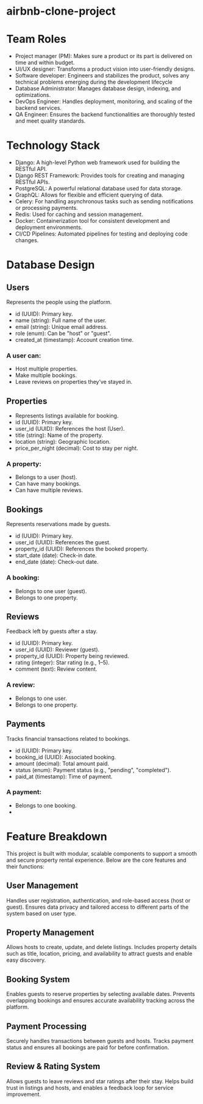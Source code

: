 # airbnb-clone-project
# Team Roles
- Project manager (PM): Makes sure a product or its part is delivered on time and within budget.
- UI/UX designer: Transforms a product vision into user-friendly designs.
- Software developer: Engineers and stabilizes the product, solves any technical problems emerging during the development lifecycle
- Database Administrator: Manages database design, indexing, and optimizations.
- DevOps Engineer: Handles deployment, monitoring, and scaling of the backend services.
- QA Engineer: Ensures the backend functionalities are thoroughly tested and meet quality standards.

# Technology Stack
- Django: A high-level Python web framework used for building the RESTful API.
- Django REST Framework: Provides tools for creating and managing RESTful APIs.
- PostgreSQL: A powerful relational database used for data storage.
- GraphQL: Allows for flexible and efficient querying of data.
- Celery: For handling asynchronous tasks such as sending notifications or processing payments.
- Redis: Used for caching and session management.
- Docker: Containerization tool for consistent development and deployment environments.
- CI/CD Pipelines: Automated pipelines for testing and deploying code changes.

# Database Design
## Users
Represents the people using the platform.
- id (UUID): Primary key.
- name (string): Full name of the user.
- email (string): Unique email address.
- role (enum): Can be "host" or "guest".
- created_at (timestamp): Account creation time.
### A user can:
- Host multiple properties.
- Make multiple bookings.
- Leave reviews on properties they’ve stayed in.
## Properties
- Represents listings available for booking.
- id (UUID): Primary key.
- user_id (UUID): References the host (User).
- title (string): Name of the property.
- location (string): Geographic location.
- price_per_night (decimal): Cost to stay per night.
### A property:
- Belongs to a user (host).
- Can have many bookings.
- Can have multiple reviews.
## Bookings
Represents reservations made by guests.
- id (UUID): Primary key.
- user_id (UUID): References the guest.
- property_id (UUID): References the booked property.
- start_date (date): Check-in date.
- end_date (date): Check-out date.
### A booking:
- Belongs to one user (guest).
- Belongs to one property.
## Reviews
Feedback left by guests after a stay.
- id (UUID): Primary key.
- user_id (UUID): Reviewer (guest).
- property_id (UUID): Property being reviewed.
- rating (integer): Star rating (e.g., 1–5).
- comment (text): Review content.
### A review:
- Belongs to one user.
- Belongs to one property.
## Payments
Tracks financial transactions related to bookings.
- id (UUID): Primary key.
- booking_id (UUID): Associated booking.
- amount (decimal): Total amount paid.
- status (enum): Payment status (e.g., "pending", "completed").
- paid_at (timestamp): Time of payment.
### A payment:
- Belongs to one booking.
- 
# Feature Breakdown
This project is built with modular, scalable components to support a smooth and secure property rental experience. Below are the core features and their functions:
## User Management
Handles user registration, authentication, and role-based access (host or guest). Ensures data privacy and tailored access to different parts of the system based on user type.
## Property Management
Allows hosts to create, update, and delete listings. Includes property details such as title, location, pricing, and availability to attract guests and enable easy discovery.
## Booking System
Enables guests to reserve properties by selecting available dates. Prevents overlapping bookings and ensures accurate availability tracking across the platform.
## Payment Processing
Securely handles transactions between guests and hosts. Tracks payment status and ensures all bookings are paid for before confirmation.
## Review & Rating System
Allows guests to leave reviews and star ratings after their stay. Helps build trust in listings and hosts, and enables a feedback loop for service improvement.

